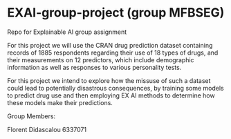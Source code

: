 # EXAI-group-project (group MFBSEG)

Repo for Explainable AI group assignment

For this project we will use the CRAN drug prediction dataset containing records of 1885 respondents regarding their use of 18 types of drugs, and their measurements on 12 predictors, which include demographic information as well as responses to various personality tests.

For this project we intend to explore how the missuse of such a dataset could lead to potentially disastrous consequences, by training some models to predict drug use and then employing EX AI methods to determine how these models make their predictions.

Group Members:

Florent Didascalou 6337071
